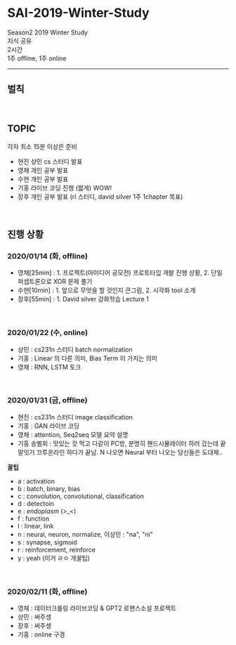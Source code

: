 # SAI-2019-Winter-Study
Season2 2019 Winter Study <br>
지식 공유 <br>
2시간 <br>
1주 offline, 1주 online <br>

<hr>

## 벌칙

<br>

## TOPIC

각자 최소 15분 이상은 준비

- 현진 상민 cs 스터디 발표
- 영채 개인 공부 발표
- 수현 개인 공부 발표 
- 기홍 라이브 코딩 진행 (짧게) WOW!
- 장후 개인 공부 발표 (rl 스터디, david silver 1주 1chapter 목표)

<br>

## 진행 상황

### 2020/01/14 (화, offline)

- 영채[25min] : 1. 프로젝트(아이디어 공모전) 프로토타입 개발 진행 상황, 2. 단일 퍼셉트론으로 XOR 문제 풀기
- 수현[10min] : 1. 앞으로 무엇을 할 것인지 큰그림, 2. 시각화 tool 소개
- 장후[55min] : 1. David silver 강화학습 Lecture 1

<br>

### 2020/01/22 (수, online)

- 상민 : cs231n 스터디 batch normalization
- 기홍 : Linear 의 다른 의미, Bias Term 이 가지는 의미
- 영채 : RNN, LSTM 토크

<br>

### 2020/01/31 (금, offline)

- 현진 : cs231n 스터디 image classification
- 기홍 : GAN 라이브 코딩
- 영채 : attention, Seq2seq 모델 요약 설명
- 기홍 송별회 : 맛있는 것 먹고 다같이 PC방, 분명히 핸드시뮬레이터 하러 갔는데 끝말잇기 끄투온라인 하다가 끝남. N 나오면 Neural 부터 나오는 당신들은 도대체..

**꿀팁**
- a : activation
- b : batch, binary, bias
- c : convolution, convolutional, classification
- d : detectoin
- e : *endoplasm* (>_<)
- f : function
- l : linear, link
- n : neural, neuron, normalize, 이상민 : "na", "ni"
- s : synapse, sigmoid
- r : reinforcement, reinforce
- y : yeah (이거 ㄹㅇ 개꿀팁)
<br>

### 2020/02/11 (화, offline)
- 영채 : 데이터크롤링 라이브코딩 & GPT2 로맨스소설 프로젝트
- 상민 : 써주셍
- 장후 : 써주셍
- 기홍 : online 구경
